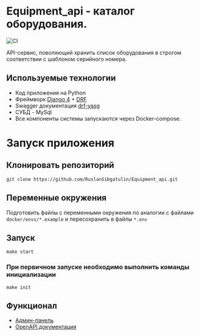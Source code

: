 # Equipment_api - каталог оборудования.
![CI](https://github.com/RuslanSibgatulin/Equipment_api/actions/workflows/test.yml/badge.svg)

API-сервис, поволяющий хранить список оборудования в строгом соответствии с шаблоном серийного номера.

## Используемые технологии
- Код приложения на Python
- Фреймворк [Django 4](https://docs.djangoproject.com/en/4.1/) + [DRF](https://www.django-rest-framework.org/#installation)
- Swagger документация [drf-yasg](https://drf-yasg.readthedocs.io/en/stable/index.html)
- СУБД - MySql
- Все компоненты системы запускаются через Docker-compose.

# Запуск приложения
## Клонировать репозиторий
    git clone https://github.com/RuslanSibgatulin/Equipment_api.git

## Переменные окружения
Подготовить файлы с переменными окружения по аналогии с файлами `docker/envs/*.example` и пересохранить в файлы `*.env`

## Запуск
    make start

### При первичном запуске необходимо выполнить команды инициализации
    make init

## Функционал
- [Админ-панель](http://127.0.0.1/admin/)
- [OpenAPI документация](http://127.0.0.1/apidocs/)
